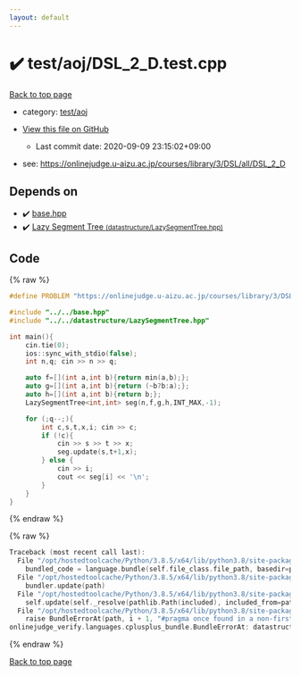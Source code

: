 ```yaml
---
layout: default
---
```


<!-- mathjax config similar to math.stackexchange -->
<script type="text/javascript" async
  src="https://cdnjs.cloudflare.com/ajax/libs/mathjax/2.7.5/MathJax.js?config=TeX-MML-AM_CHTML">
</script>
<script type="text/x-mathjax-config">
  MathJax.Hub.Config({
    TeX: { equationNumbers: { autoNumber: "AMS" }},
    tex2jax: {
      inlineMath: [ ['$','$'] ],
      processEscapes: true
    },
    "HTML-CSS": { matchFontHeight: false },
    displayAlign: "left",
    displayIndent: "2em"
  });
</script>

<script type="text/javascript" src="https://cdnjs.cloudflare.com/ajax/libs/jquery/3.4.1/jquery.min.js"></script>
<script src="https://cdn.jsdelivr.net/npm/jquery-balloon-js@1.1.2/jquery.balloon.min.js" integrity="sha256-ZEYs9VrgAeNuPvs15E39OsyOJaIkXEEt10fzxJ20+2I=" crossorigin="anonymous"></script>
<script type="text/javascript" src="../../../assets/js/copy-button.js"></script>
<link rel="stylesheet" href="../../../assets/css/copy-button.css" />


# :heavy_check_mark: test/aoj/DSL_2_D.test.cpp

<a href="../../../index.html">Back to top page</a>

* category: <a href="../../../index.html#0d0c91c0cca30af9c1c9faef0cf04aa9">test/aoj</a>
* <a href="{{ site.github.repository_url }}/blob/master/test/aoj/DSL_2_D.test.cpp">View this file on GitHub</a>
    - Last commit date: 2020-09-09 23:15:02+09:00


* see: <a href="https://onlinejudge.u-aizu.ac.jp/courses/library/3/DSL/all/DSL_2_D">https://onlinejudge.u-aizu.ac.jp/courses/library/3/DSL/all/DSL_2_D</a>


## Depends on

* :heavy_check_mark: <a href="../../../library/base.hpp.html">base.hpp</a>
* :heavy_check_mark: <a href="../../../library/datastructure/LazySegmentTree.hpp.html">Lazy Segment Tree <small>(datastructure/LazySegmentTree.hpp)</small></a>


## Code

<a id="unbundled"></a>
{% raw %}
```cpp
#define PROBLEM "https://onlinejudge.u-aizu.ac.jp/courses/library/3/DSL/all/DSL_2_D"

#include "../../base.hpp"
#include "../../datastructure/LazySegmentTree.hpp"

int main(){
    cin.tie(0);
    ios::sync_with_stdio(false);
    int n,q; cin >> n >> q;

    auto f=[](int a,int b){return min(a,b);};
    auto g=[](int a,int b){return (~b?b:a);};
    auto h=[](int a,int b){return b;};
    LazySegmentTree<int,int> seg(n,f,g,h,INT_MAX,-1);

    for (;q--;){
        int c,s,t,x,i; cin >> c;
        if (!c){
            cin >> s >> t >> x;
            seg.update(s,t+1,x);
        } else {
            cin >> i;
            cout << seg[i] << '\n';
        }
    }
}
```
{% endraw %}

<a id="bundled"></a>
{% raw %}
```cpp
Traceback (most recent call last):
  File "/opt/hostedtoolcache/Python/3.8.5/x64/lib/python3.8/site-packages/onlinejudge_verify/docs.py", line 349, in write_contents
    bundled_code = language.bundle(self.file_class.file_path, basedir=pathlib.Path.cwd())
  File "/opt/hostedtoolcache/Python/3.8.5/x64/lib/python3.8/site-packages/onlinejudge_verify/languages/cplusplus.py", line 185, in bundle
    bundler.update(path)
  File "/opt/hostedtoolcache/Python/3.8.5/x64/lib/python3.8/site-packages/onlinejudge_verify/languages/cplusplus_bundle.py", line 399, in update
    self.update(self._resolve(pathlib.Path(included), included_from=path))
  File "/opt/hostedtoolcache/Python/3.8.5/x64/lib/python3.8/site-packages/onlinejudge_verify/languages/cplusplus_bundle.py", line 310, in update
    raise BundleErrorAt(path, i + 1, "#pragma once found in a non-first line")
onlinejudge_verify.languages.cplusplus_bundle.BundleErrorAt: datastructure/LazySegmentTree.hpp: line 6: #pragma once found in a non-first line

```
{% endraw %}

<a href="../../../index.html">Back to top page</a>

